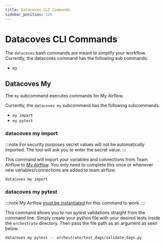 ```yaml
---
title: Datacoves CLI Commands
sidebar_position: 126
---
```

# Datacoves CLI Commands
The `datacoves` bash commands are meant to simplify your workflow. Currently, the datacoves command has the following sub commands: 

- `my` 
  
## Datacoves My

The `my` subcommand executes commands for My Airflow. 

Currently, the `datacoves my` subcommand has the following subcommands:
- `my import`
- `my pytest`

### datacoves my import

:::note
For security purposes secret values will not be automatically imported. The tool will ask you to enter the secret value. 
:::

This command will import your variables and connections from Team Airflow to [My Airflow](/docs/how-tos/my_airflow/). You only need to complete this once or whenever new variables/connections are added to team airflow. 

```bash
datacoves my import
```

### datacoves my pytest

:::note
My Airflow [must be instantiated](/how-tos/my_airflow/start-my-airflow.md) for this command to work.
:::

This command allows you to run pytest validations straight from the command line. Simply create your python file with your desired tests inside the `orchestrate` directory. Then pass the file path as an argument as seen below. 

```bash
datacoves my pytest -- orchestrate/test_dags/validate_dags.py
```
